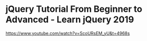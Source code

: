 # jQuery Tutorial From Beginner to Advanced - Learn jQuery 2019

https://www.youtube.com/watch?v=ScoURsEM_yU&t=4968s
